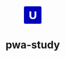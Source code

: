 <h1 align="center">
<br>
  <a href="https://github.com/eliezer-souza/pwa-study"><img src="https://github.com/eliezer-souza/pwa-study/blob/main/public/favicon.png" alt="task"></a>
<br />
<br />
pwa-study
</h1>
